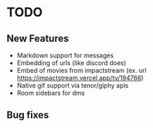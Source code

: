 # TODO

## New Features
- Markdown support for messages
- Embedding of urls (like discord does)
- Embed of movies from impactstream (ex. url https://impactstream.vercel.app/tv/194766)
- Native gif support via tenor/giphy apis
- Room sidebars for dms

## Bug fixes

